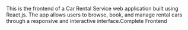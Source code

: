 This is the frontend of a Car Rental Service web application built using React.js. The app allows users to browse, book, and manage rental cars through a responsive and interactive interface.Complete Frontend 
